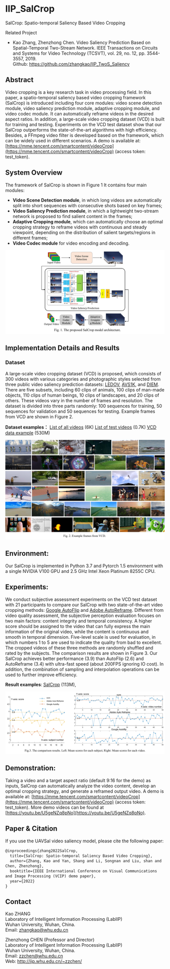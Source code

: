 # IIP_SalCrop

SalCrop: Spatio-temporal Saliency Based Video Cropping

Related Project
* Kao Zhang, Zhenzhong Chen. Video Saliency Prediction Based on Spatial-Temporal Two-Stream Network. IEEE Transactions on Circuits and Systems for Video Technology (TCSVT), vol. 29, no. 12, pp. 3544-3557, 2019. <br />
Github: https://github.com/zhangkao/IIP_TwoS_Saliency

## Abstract
Video cropping is a key research task in video processing field. In this paper, a spatio-temporal saliency based video cropping framework (SalCrop) is introduced including four core modules: video scene detection module, video saliency prediction module, adaptive cropping module, and video codec module. It can automatically reframe videos in the desired aspect ratios. In addition, a large-scale video cropping dataset (VCD) is built for training and testing. Experiments on the VCD test dataset show that our SalCrop outperforms the state-of-the-art algorithms with high efficiency. Besides, a FFmpeg video filter is developed based on the framework, which can be widely used in different scenarios. A demo is available at: [https://mme.tencent.com/smartcontent/videoCrop](https://mme.tencent.com/smartcontent/videoCrop) (access token: test_token).


## System Overview 
The framework of SalCrop is shown in Figure 1 It contains four main modules:

* **Video Scene Detection module**, in which long videos are automatically split into short sequences with consecutive shots based on key frames;
* **Video Saliency Prediction module**, in which a lightweight two-stream network is proposed to find salient content in the frames;
* **Adaptive Cropping module**, which can automatically choose an optimal cropping strategy to reframe videos with continuous and steady viewpoint, depending on the distribution of salient targets/regions in different frames; 
* **Video Codec module** for video encoding and decoding.

![SalCrop-fig](https://raw.githubusercontent.com/zhangkao/IIP_SalCrop/main/figs/fig1.jpg)

## Implementation Details and Results

### **Dataset** 

A large-scale video cropping dataset (VCD) is proposed, which consists of 300 videos with various categories and photographic styles selected from three public video saliency prediction datasets: [LEDOV](https://github.com/remega/LEDOV-eye-tracking-database), [AVS1K](http://cvteam.buaa.edu.cn/papers.html/), and [DIEM](https://thediemproject.wordpress.com/). There are five subsets, including 60 clips of animals, 100 clips of man-made objects, 110 clips of human beings, 10 clips of landscapes, and 20 clips of others. These videos vary in the number of frames and resolution. The dataset is divided into three parts randomly: 100 sequences for training, 50 sequences for validation and 50 sequences for testing. Example frames from VCD are shown in Figure 2.


**Dataset examples：**
[List of all videos](https://whueducn-my.sharepoint.com/:t:/g/personal/zhangkao_whu_edu_cn/EZxKt0j7ghtIm0E2VBlwtioBFGt4ngjI6OTsAQEq67R79A?e=RA4Hab) (6K)
[List of test videos](https://whueducn-my.sharepoint.com/:t:/g/personal/zhangkao_whu_edu_cn/EQqHGcQZY0BBsx5U8vQum6AB6fEC9s3ke6VX-N9sBZkY-g?e=7jvhJx) (0.7K)
[VCD data example](https://whueducn-my.sharepoint.com/:f:/g/personal/zhangkao_whu_edu_cn/Ei315pUtMclKr01tr3fQQ0UBRJ0-TVRF5M3Mk8GsoUvqyA?e=LBtbFJ) (530M)

![VCD-fig](https://github.com/zhangkao/IIP_SalCrop/blob/main/figs/fig2.jpg)

## Environment:
Our SalCrop is implemented in Python 3.7 and Pytorch 1.5 environment with a single NVIDIA V100 GPU and 2.5 GHz Intel Xeon Platinum 8255C CPU. 

## Experiments:
We conduct subjective assessment experiments on the VCD test dataset with 21 participants to compare our SalCrop with two state-of-the-art video cropping methods: [Google AutoFlip](https://opensource.googleblog.com/2020/02/autoflip-open-source-framework-for.html) and [Adobe AutoReframe](https://helpx.adobe.com/premiere-pro/using/auto-reframe.html). Different from video quality assessment, the subjective perception evaluation focuses on two main factors: content integrity and temporal consistency. A higher score should be assigned to the video that can fully express the main information of the original video, while the content is continuous and smooth in temporal dimension. Five-level scale is used for evaluation, in which numbers 1 to 5 are used to indicate the quality from bad to excellent. The cropped videos of these three methods are randomly shuffled and rated by the subjects. The comparison results are shown in Figure 3. Our SalCrop achieves better performance (3.9) than AutoFlip (2.6) and AutoReframe (3.4) with ultra-fast speed (about 200FPS ignoring  IO cost). In addition, the combination of sampling and interpolation operations can be used to further improve efficiency.


**Result examples**: 
[SalCrop](https://whueducn-my.sharepoint.com/:f:/g/personal/zhangkao_whu_edu_cn/EqdFgd8XLhpBu2rZFGUpThAB8WvsDo9ZQFgwEEqY7IDoSQ?e=NC3Axe) (113M), 


![score-fig](https://github.com/zhangkao/IIP_SalCrop/blob/main/figs/fig3.jpg)

## Demonstration:
Taking a video and a target aspect ratio (default 9:16 for the demo) as inputs, SalCrop can automatically analyze the video content, develop an optimal cropping strategy, and generate a reframed output video. A demo is available at: [https://mme.tencent.com/smartcontent/videoCrop](https://mme.tencent.com/smartcontent/videoCrop) (access token: test_token). More demo videos can be found at [https://youtu.be/U5geNZq8pNo](https://youtu.be/U5geNZq8pNo).



## Paper & Citation

If you use the UAVSal video saliency model, please cite the following paper: 
```
@inproceedings{zhang2022SalCrop,
  title={SalCrop: Spatio-temporal Saliency Based Video Cropping},
  author={Zhang, Kao and Yan, Shang and Li, Songnan and Liu, shan and Chen, Zhenzhong},
  booktitle={IEEE International Conference on Visual Communications and Image Processing (VCIP) demo paper},
  year={2022}
}
```



## Contact
Kao ZHANG  <br />
Laboratory of Intelligent Information Processing (LabIIP)  <br />
Wuhan University, Wuhan, China.  <br />
Email: zhangkao@whu.edu.cn  <br />

Zhenzhong CHEN (Professor and Director) <br />
Laboratory of Intelligent Information Processing (LabIIP)  <br />
Wuhan University, Wuhan, China.  <br />
Email: zzchen@whu.edu.cn  <br />
Web: http://iip.whu.edu.cn/~zzchen/  <br />
